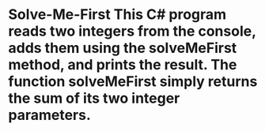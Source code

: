 # Solve-Me-First This C# program reads two integers from the console, adds them using the solveMeFirst method, and prints the result. The function solveMeFirst simply returns the sum of its two integer parameters.
